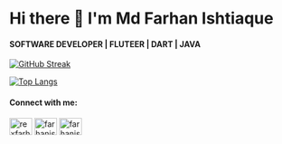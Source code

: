 
# Hi there 👋 I'm Md Farhan Ishtiaque
#### SOFTWARE DEVELOPER | FLUTEER | DART | JAVA
<!--
**FarhanIshtiaque/FarhanIshtiaque** is a ✨ _special_ ✨ repository because its `README.md` (this file) appears on your GitHub profile.

Here are some ideas to get you started:

- 🔭 I’m currently working on ...
- 🌱 I’m currently learning ...
- 👯 I’m looking to collaborate on ...
- 🤔 I’m looking for help with ...
- 💬 Ask me about ...
- 📫 How to reach me: ...
- 😄 Pronouns: ...
- ⚡ Fun fact: ...
-->
[![GitHub Streak](http://github-readme-streak-stats.herokuapp.com?user=FarhanIshtiaque&theme=highcontrast&hide_border=true&date_format=M%20j%5B%2C%20Y%5D&stroke=FE428E&ring=FE428E&fire=FE428E&currStreakLabel=FE428E)](https://git.io/streak-stats)




[![Top Langs](https://github-readme-stats.vercel.app/api/top-langs/?username=FarhanIshtiaque&langs_count=5&theme=radical&hide=makefile&bg_color=000000&hide_border=true)](https://github.com/anuraghazra/github-readme-stats)





<h4 align="left">Connect with me:</h3>
<p align="left">
<a href="https://twitter.com/rexfarhan" target="blank"><img align="center" src="https://raw.githubusercontent.com/rahuldkjain/github-profile-readme-generator/master/src/images/icons/Social/twitter.svg" alt="rexfarhan" height="30" width="40" /></a>
<a href="https://linkedin.com/in/farhanishtiaque" target="blank"><img align="center" src="https://raw.githubusercontent.com/rahuldkjain/github-profile-readme-generator/master/src/images/icons/Social/linked-in-alt.svg" alt="farhanishtiaque" height="30" width="40" /></a>
<a href="https://fb.com/farhanishtiaque" target="blank"><img align="center" src="https://raw.githubusercontent.com/rahuldkjain/github-profile-readme-generator/master/src/images/icons/Social/facebook.svg" alt="farhanishtiaque" height="30" width="40" /></a>
</p>


